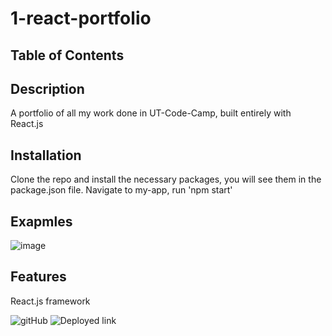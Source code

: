 # 1-react-portfolio

## Table of Contents
## Description
A portfolio of all my work done in UT-Code-Camp, built entirely with React.js
## Installation
Clone the repo and install the necessary packages, you will see them in the package.json file. Navigate to my-app, run 'npm start'
## Exapmles

![image](https://user-images.githubusercontent.com/20363030/156310770-96bd524e-8304-4883-a6be-a6eb0fd6c171.png)
## Features
React.js framework

![gitHub](https://github.com/warrenrobert127/1-react-portfolio)
![Deployed link](https://warrenrobert127.github.io/1-react-portfolio/)
